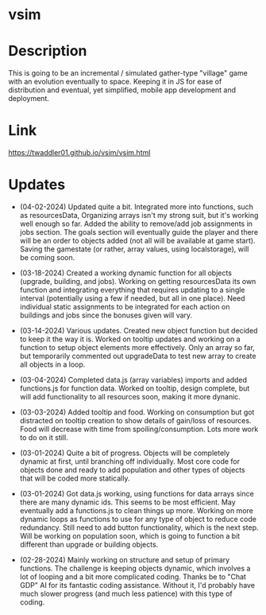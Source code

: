 # vsim
# Description
This is going to be an incremental / simulated gather-type "village" game with an evolution eventually to space. Keeping it in JS for ease of distribution and eventual, yet simplified, mobile app development and deployment.
# Link
https://twaddler01.github.io/vsim/vsim.html
# Updates
* (04-02-2024)
Updated quite a bit. Integrated more into functions, such as resourcesData, Organizing arrays isn't my strong suit, but it's working well enough so far. Added the ability to remove/add job assignments in jobs section. The goals section will eventually guide the player and there will be an order to objects added (not all will be available at game start). Saving the gamestate (or rather, array values, using localstorage), will be coming soon. 
* (03-18-2024)
Created a working dynamic function for all objects (upgrade, building, and jobs). Working on getting resourcesData its own function and integrating everything that requires updating to a single interval (potentially using a few if needed, but all in one place). Need individual static assignments to be integrated for each action on buildings and jobs since the bonuses given will vary.
* (03-14-2024)
Various updates. Created new object function but decided to keep it the way it is. Worked on tooltip updates and working on a function to setup object elements more effectively. Only an array so far, but temporarily commented out upgradeData to test new array to create all objects in a loop.
* (03-04-2024)
Completed data.js (array variables) imports and added functions.js for function data. Worked on tooltip, design complete, but will add functionality to all resources soon, making it more dynanic.
* (03-03-2024)
Added tooltip and food. Working on consumption but got distracted on tooltip creation to show details of gain/loss of resources. Food will decrease with time from spoiling/consumption. Lots more work to do on it still.
* (03-01-2024)
Quite a bit of progress.  Objects will be completely dynamic at first, until branching off individually. Most core code for objects done and ready to add population and other types of objects that will be coded more statically. 
* (03-01-2024)
Got data.js working, using functions for data arrays since there are many dynamic ids. This seems to be most efficient. May eventually add a functions.js to clean things up more. Working on more dynamic loops as functions to use for any type of object to reduce code redundancy. Still need to add button functionality, which is the next step. Will be working on population soon, which is going to function a bit different than upgrade or building objects.

* (02-28-2024)
Mainly working on structure and setup of primary functions. The challenge is keeping objects dynamic, which involves a lot of looping and a bit more complicated coding. Thanks be to "Chat GDP" AI for its fantastic coding assistance. Without it, I'd probably have much slower progress (and much less patience) with this type of coding.
